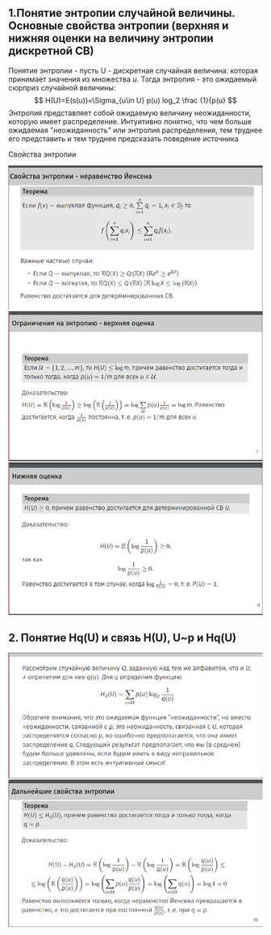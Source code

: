 ## 1.Понятие энтропии случайной величины. Основные свойства энтропии (верхняя и нижняя оценки на величину энтропии дискретной СВ)

Понятие энтропии - пусть U - дискретная случайная величина: которая принимает значения
из множества *u*. Тогда энтропия - это ожидаемый сюрприз случайной величины:
$$
H(U)=E(s(u))=\Sigma_{u\in U} p(u) log_2 \frac {1}{p(u}
$$
Энтропия представляет собой ожидаемую величину неожиданности, которую имеет распределение.
Интуитивно понятно, что чем больше ожидаемая "неожиданность" или энтропия распределения, тем
труднее его представить и тем труднее предсказать поведение источника

Свойства энтропии

![2025-06-14-at-19-24-53.png](bilet-img/2025-06-14-at-19-24-53.png)
![2025-06-14-at-19-25-17.png](bilet-img/2025-06-14-at-19-25-17.png)
![2025-06-14-at-19-25-41.png](bilet-img/2025-06-14-at-19-25-41.png)

## 2. Понятие Hq(U) и связь H(U), U~p и Hq(U)

![2025-06-14-at-19-35-07.png](bilet-img/2025-06-14-at-19-35-07.png)
![2025-06-14-at-19-35-29.png](bilet-img/2025-06-14-at-19-35-29.png)
